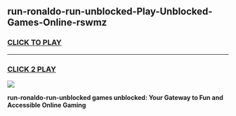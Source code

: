 
## run-ronaldo-run-unblocked-Play-Unblocked-Games-Online-rswmz
<h3>
<a href="https://premium76.site?title=run-ronaldo-run-unblocked&ref=25A">CLICK TO PLAY</a></h3>
<hr>

<h3>
<a href="https://premium76.site?title=run-ronaldo-run-unblocked&ref=25A">CLICK 2 PLAY</a>
  
</h3>

<a href="https://premium76.site?title=run-ronaldo-run-unblocked&ref=25A"><img src="https://clearcache.store/games.png"></a>


**run-ronaldo-run-unblocked games unblocked: Your Gateway to Fun and Accessible Online Gaming**
